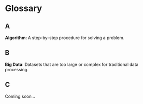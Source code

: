 # Glossary

## A

**Algorithm**: A step-by-step procedure for solving a problem.

## B

**Big Data**: Datasets that are too large or complex for traditional data processing.

## C

Coming soon...
